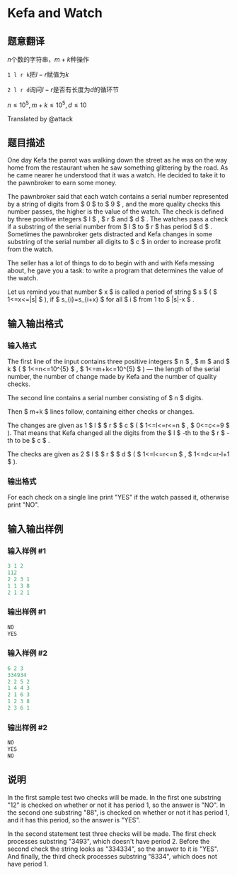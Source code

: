 # Kefa and Watch

## 题意翻译

$n$个数的字符串，$m + k$种操作

`1 l r k`把$l - r$赋值为$k$

`2 l r d`询问$l - r$是否有长度为$d$的循环节

$n \leqslant 10^5, m + k \leqslant 10^5, d \leqslant 10$

Translated by @attack 

## 题目描述

One day Kefa the parrot was walking down the street as he was on the way home from the restaurant when he saw something glittering by the road. As he came nearer he understood that it was a watch. He decided to take it to the pawnbroker to earn some money.

The pawnbroker said that each watch contains a serial number represented by a string of digits from $ 0 $ to $ 9 $ , and the more quality checks this number passes, the higher is the value of the watch. The check is defined by three positive integers $ l $ , $ r $ and $ d $ . The watches pass a check if a substring of the serial number from $ l $ to $ r $ has period $ d $ . Sometimes the pawnbroker gets distracted and Kefa changes in some substring of the serial number all digits to $ c $ in order to increase profit from the watch.

The seller has a lot of things to do to begin with and with Kefa messing about, he gave you a task: to write a program that determines the value of the watch.

Let us remind you that number $ x $ is called a period of string $ s $ ( $ 1<=x<=|s| $ ), if $ s_{i}=s_{i+x} $ for all $ i $ from 1 to $ |s|-x $ .

## 输入输出格式

### 输入格式

The first line of the input contains three positive integers $ n $ , $ m $ and $ k $ ( $ 1<=n<=10^{5} $ , $ 1<=m+k<=10^{5} $ ) — the length of the serial number, the number of change made by Kefa and the number of quality checks.

The second line contains a serial number consisting of $ n $ digits.

Then $ m+k $ lines follow, containing either checks or changes.

The changes are given as 1 $ l $ $ r $ $ c $ ( $ 1<=l<=r<=n $ , $ 0<=c<=9 $ ). That means that Kefa changed all the digits from the $ l $ -th to the $ r $ -th to be $ c $ .

The checks are given as 2 $ l $ $ r $ $ d $ ( $ 1<=l<=r<=n $ , $ 1<=d<=r-l+1 $ ).

### 输出格式

For each check on a single line print "YES" if the watch passed it, otherwise print "NO".

## 输入输出样例

### 输入样例 #1

```cpp
3 1 2
112
2 2 3 1
1 1 3 8
2 1 2 1

```
### 输出样例 #1

```cpp
NO
YES

```
### 输入样例 #2

```cpp
6 2 3
334934
2 2 5 2
1 4 4 3
2 1 6 3
1 2 3 8
2 3 6 1

```
### 输出样例 #2

```cpp
NO
YES
NO

```
## 说明

In the first sample test two checks will be made. In the first one substring "12" is checked on whether or not it has period 1, so the answer is "NO". In the second one substring "88", is checked on whether or not it has period 1, and it has this period, so the answer is "YES".

In the second statement test three checks will be made. The first check processes substring "3493", which doesn't have period 2. Before the second check the string looks as "334334", so the answer to it is "YES". And finally, the third check processes substring "8334", which does not have period 1.

